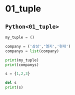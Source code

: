 # 01_tuple

## `Python<01_tuple>`
```py
my_tuple = ()

company = ('삼성','엘지','현대')
companys = list(company)

print(my_tuple)
print(companys)

s = {1,2,3}

del s
print(s)
```


